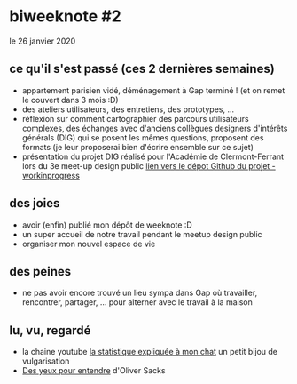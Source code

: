 # biweeknote #2
le 26 janvier 2020
 
## ce qu'il s'est passé (ces 2 dernières semaines)
- appartement parisien vidé, déménagement à Gap terminé ! (et on remet le couvert dans 3 mois :D)
- des ateliers utilisateurs, des entretiens, des prototypes, ...
- réflexion sur comment cartographier des parcours utilisateurs complexes, des échanges avec d'anciens collègues designers d'intérêts générals (DIG) qui se posent les mêmes questions, proposent des formats (je leur proposerai bien d'écrire ensemble sur ce sujet)
- présentation du projet DIG réalisé pour l'Académie de Clermont-Ferrant lors du 3e meet-up design public [lien vers le dépot Github du projet - workinprogress](https://github.com/entrepreneur-interet-general/verslecolepourtous)

## des joies
- avoir (enfin) publié mon dépôt de weeknote :D
- un super accueil de notre travail pendant le meetup design public
- organiser mon nouvel espace de vie

## des peines
- ne pas avoir encore trouvé un lieu sympa dans Gap où travailler, rencontrer, partager, ... pour alterner avec le travail à la maison

## lu, vu, regardé
- la chaine youtube [la statistique expliquée à mon chat](https://www.youtube.com/channel/UCWty1tzwZW_ZNSp5GVGteaA/featured) un petit bijou de vulgarisation
- [Des yeux pour entendre](http://www.seuil.com/ouvrage/des-yeux-pour-entendre-oliver-sacks/9782020239813) d'Oliver Sacks
